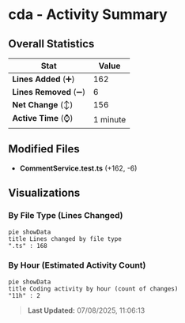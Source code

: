 # cda - Activity Summary 

## Overall Statistics

| Stat                   | Value                                                             |
| ---------------------- | ----------------------------------------------------------------- |
| **Lines Added** (➕)   | 162                                          |
| **Lines Removed** (➖) | 6                                        |
| **Net Change** (↕)    | 156                |
| **Active Time** (⌚)   | 1 minute |


## Modified Files
- **CommentService.test.ts** (+162, -6)

## Visualizations

### By File Type (Lines Changed)

```mermaid
pie showData
title Lines changed by file type
".ts" : 168
```

### By Hour (Estimated Activity Count)

```mermaid
pie showData
title Coding activity by hour (count of changes)
"11h" : 2
```


> **Last Updated:** 07/08/2025, 11:06:13
